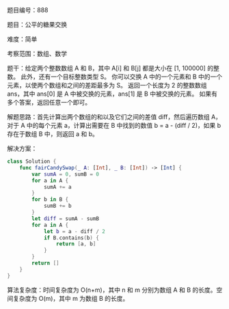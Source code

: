 题目编号：888

题目：公平的糖果交换

难度：简单

考察范围：数组、数学

题干：给定两个整数数组 A 和 B，其中 A[i] 和 B[j] 都是大小在 [1, 100000] 的整数。
此外，还有一个目标整数类型 S。
你可以交换 A 中的一个元素和 B 中的一个元素，以使两个数组和之间的差距最多为 S。
返回一个长度为 2 的整数数组 ans，其中 ans[0] 是 A 中被交换的元素，ans[1] 是 B 中被交换的元素。
如果有多个答案，返回任意一个即可。

解题思路：首先计算出两个数组的和以及它们之间的差值 diff，然后遍历数组 A，对于 A 中的每个元素 a，计算出需要在 B 中找到的数值 b = a - (diff / 2)，如果 b 存在于数组 B 中，则返回 a 和 b。

解决方案：

```swift
class Solution {
    func fairCandySwap(_ A: [Int], _ B: [Int]) -> [Int] {
        var sumA = 0, sumB = 0
        for a in A {
            sumA += a
        }
        for b in B {
            sumB += b
        }
        let diff = sumA - sumB
        for a in A {
            let b = a - diff / 2
            if B.contains(b) {
                return [a, b]
            }
        }
        return []
    }
}
```

算法复杂度：时间复杂度为 O(n+m)，其中 n 和 m 分别为数组 A 和 B 的长度。空间复杂度为 O(m)，其中 m 为数组 B 的长度。